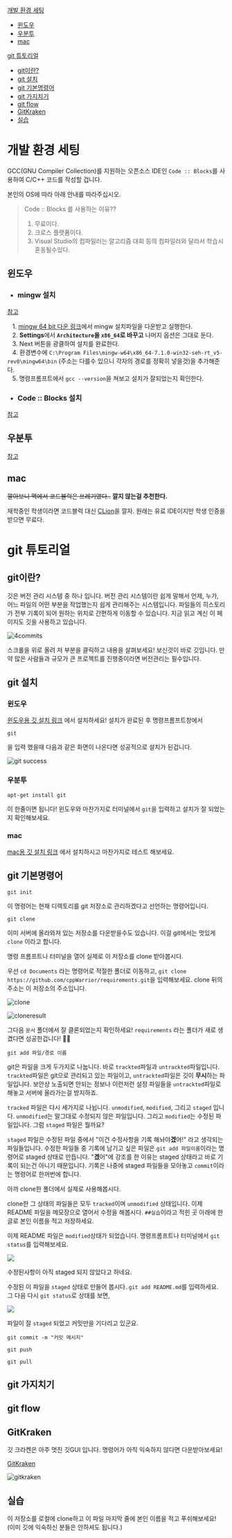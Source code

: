 [개발 환경 세팅](#개발-환경-세팅)
- [윈도우](#윈도우)
- [우분투](#우분투)
- [mac](#mac)

[git 튜토리얼](#git-튜토리얼)
- [git이란?](#git이란)
- [git 설치](#git-설치)
- [git 기본명령어](#git-기본명령어)
- [git 가지치기](#git-가지치기)
- [git flow](#git-flow)
- [GitKraken](#gitkraken)
- [실습](#실습)

# 개발 환경 세팅
GCC(GNU Compiler Collection)를 지원하는 오픈소스 IDE인 `Code :: Blocks`를 사용하여 C/C++ 코드를 작성할 겁니다.

본인의 OS에 따라 아래 안내를 따라주십시오.

> Code :: Blocks 를 사용하는 이유??  
> 1. 무료이다.
> 2. 크로스 플랫폼이다.
> 3. Visual Studio의 컴파일러는 알고리즘 대회 등의 컴파일러와 달라서 학습시 혼동될수있다.
## 윈도우
- ### mingw 설치 

[참고](http://kkikkodev.tistory.com/41)  

    1. [mingw 64 bit 다운 링크](http://sourceforge.net/projects/mingw-w64/files/latest/download)에서 mingw 설치파일을 다운받고 실행한다.  
    2. **Settings**에서 **`Architecture`을 `x86_64`로 바꾸고** 나머지 옵션은 그대로 둔다.  
    3. Next 버튼을 광클하여 설치를 완료한다.  
    4. 환경변수에 `C:\Program Files\mingw-w64\x86_64-7.1.0-win32-seh-rt_v5-rev0\mingw64\bin` (주소는 다를수 있으니 각자의 경로를 정확히 넣을것)을 추가해준다.  
    5. 명령프롬프트에서 `gcc --version`을 쳐보고 설치가 잘되었는지 확인한다.
    
- ### Code :: Blocks 설치

[참고](http://kkikkodev.tistory.com/42)


## 우분투

[참고](http://kkikkodev.tistory.com/40)


## mac
~~깔아보니 맥에서 코드블럭은 쓰레기였다..~~ **깔지 않는걸 추천한다.**

재학중인 학생이라면 코드블럭 대신 [CLion](https://www.jetbrains.com/clion/)을 깔자. 원래는 유료 IDE이지만 학생 인증을 받으면 무료다.

# git 튜토리얼

## git이란?
깃은 버전 관리 시스템 중 하나 입니다. 버전 관리 시스템이란 쉽게 말해서 언제, 누가, 어느 파일의 어떤 부분을 작업했는지 쉽게 관리해주는 시스템입니다.  파일들의 히스토리가 전부 기록이 되어 원하는 위치로 간편하게 이동할 수 있습니다. 지금 읽고 계신 이 페이지도 깃을 사용하고 있습니다.

![4commits](/git.PNG)

스크롤을 위로 올려 저 부분을 클릭하고 내용을 살펴보세요! 보신것이 바로 깃입니다. 만약 많은 사람들과 규모가 큰 프로젝트를 진행중이라면 버전관리는 필수입니다. 

## git 설치
### 윈도우
[윈도우용 깃 설치 링크](https://git-for-windows.github.io/) 에서 설치하세요! 설치가 완료된 후 명령프롬프트창에서
```
git
```
을 입력 했을때 다음과 같은 화면이 나온다면 성공적으로 설치가 된겁니다.

![git success](/git2.PNG)

### 우분투
```
apt-get install git
```
이 한줄이면 됩니다! 윈도우와 마찬가지로 터미널에서 `git`을 입력하고 설치가 잘 되었는지 확인해보세요.

### mac
[mac용 깃 설치 링크](http://sourceforge.net/projects/git-osx-installer/) 에서 설치하시고 마찬가지로 테스트 해보세요.

## git 기본명령어

```
git init
```
이 명령어는 현재 디렉토리를 git 저장소로 관리하겠다고 선언하는 명령어입니다.

```
git clone
```
이미 서버에 올라와져 있는 저장소를 다운받을수도 있습니다. 이걸 git에서는 멋있게 `clone` 이라고 합니다.

명령 프롬프트나 터미널을 열어 실제로 이 저장소를 clone 받아봅시다.

우선 `cd Documents` 라는 명령어로 적절한 폴더로 이동하고, `git clone https://github.com/cppWarrior/requirements.git`을 입력해보세요. clone 뒤의 주소는 이 저장소의 주소입니다.

![clone](/clone.PNG)

![cloneresult](/cloneresult.PNG)

그다음 `문서` 폴더에서 잘 클론되었는지 확인하세요! `requirements` 라는 폴더가 새로 생겼다면 성공한겁니다! :clap::clap:

```
git add 파일/경로 이름
```

git은 파일을 크게 두가지로 나눕니다. 바로 `trackted`파일과 `untrackted`파일입니다. `trackted`파일은 git으로 관리되고 있는 파일이고, `untrackted`파일은 깃이 **무시**하는 파일입니다. 보안상 노출되면 안되는 정보나 이런저런 설정 파일들을 `untrackted`파일로 해놓고 서버에 올라가는걸 방지하죠. 

`tracked` 파일은 다시 세가지로 나뉩니다. `unmodified`, `modified`, 그리고 `staged` 입니다. `unmodified`는 말그대로 수정되지 않은 파일입니다. 그리고 `modified`는 수정된 파일입니다. 그럼 `staged` 파일은 뭘까요?

`staged` 파일은 수정된 파일 중에서 "이건 수정사항을 기록 해놔야**겠**어!" 라고 생각되는 파일들입니다. 수정한 파일들 중 기록에 남기고 싶은 파일은 `git add 파일이름`이라는 명령어로 staged 상태로 만듭니다. "**겠**어"에 강조를 한 이유는 staged 상태라고 바로 기록이 되는건 아니기 때문입니다. 기록은 나중에 staged 파일들을 모아놓고 `commit`이라는 명령어로 한꺼번에 합니다.

아까 clone한 폴더에서 실제로 사용해봅시다.

clone한 그 상태의 파일들은 모두 `tracked`이며 `unmodified` 상태입니다. 이제 README 파일을 메모장으로 열어서 수정을 해봅시다. ``##실습``이라고 적힌 곳 아래에 한글로 본인 이름을 적고 저장하세요.

이제 README 파일은 `modified`상태가 되었습니다. 명령프롬프트나 터미널에서 `git status`를 입력해보세요.

![](/gitstatus.PNG)

수정된사항이 아직 staged 되지 않았다고 하네요.

수정된 이 파일을 `staged` 상태로 만들어 봅시다. `git add README.md`를 입력하세요. 그 다음 다시 `git status`로 상태를 보면,

![](/gitstatus2.PNG)

파일이 잘 `staged` 되었고 커밋만을 기다리고 있군요.

```
git commit -m "커밋 메시지"
```

```
git push
```

```
git pull
```

## git 가지치기



## git flow



## GitKraken

깃 크라켄은 아주 멋진 깃GUI 입니다. 명령어가 아직 익숙하지 않다면 다운받아보세요!

[GitKraken](https://www.gitkraken.com/)

![gitkraken](/gitkraken.PNG)

## 실습

이 저장소를 로컬에 clone하고 이 파일 마지막 줄에 본인 이름을 적고 푸쉬해보세요!
(이미 깃에 익숙하신 분들은 안하셔도 됩니다.)
